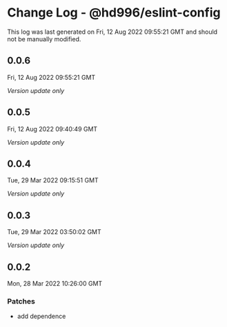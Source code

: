 # Change Log - @hd996/eslint-config

This log was last generated on Fri, 12 Aug 2022 09:55:21 GMT and should not be manually modified.

## 0.0.6
Fri, 12 Aug 2022 09:55:21 GMT

_Version update only_

## 0.0.5
Fri, 12 Aug 2022 09:40:49 GMT

_Version update only_

## 0.0.4
Tue, 29 Mar 2022 09:15:51 GMT

_Version update only_

## 0.0.3
Tue, 29 Mar 2022 03:50:02 GMT

_Version update only_

## 0.0.2
Mon, 28 Mar 2022 10:26:00 GMT

### Patches

- add dependence

